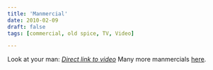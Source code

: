 ```yaml
---
title: 'Manmercial'
date: 2010-02-09
draft: false
tags: [commercial, old spice, TV, Video]

---
```


Look at your man:  _[Direct link to video](http://www.youtube.com/watch?v=owGykVbfgUE&feature=player_embedded)_ Many more manmercials [here](http://www.youtube.com/user/oldspice).